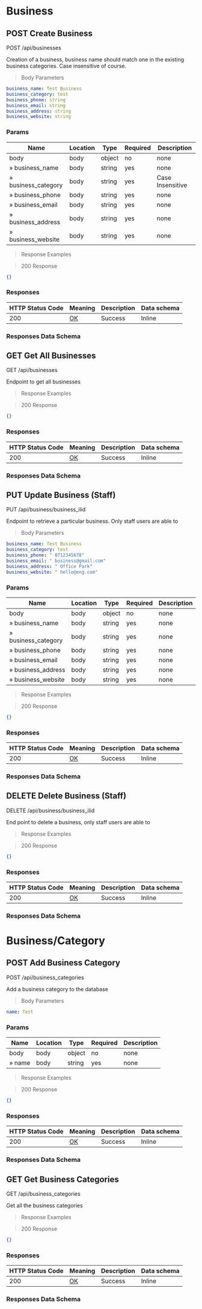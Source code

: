 # Business

## POST Create Business

POST /api/businesses

Creation of a business, business name should match one in the existing business categories. Case insensitive of course.

> Body Parameters

```yaml
business_name: Test Business
business_category: test
business_phone: string
business_email: string
business_address: string
business_website: string

```

### Params

|Name|Location|Type|Required|Description|
|---|---|---|---|---|
|body|body|object| no |none|
|» business_name|body|string| yes |none|
|» business_category|body|string| yes |Case Insensitive|
|» business_phone|body|string| yes |none|
|» business_email|body|string| yes |none|
|» business_address|body|string| yes |none|
|» business_website|body|string| yes |none|

> Response Examples

> 200 Response

```json
{}
```

### Responses

|HTTP Status Code |Meaning|Description|Data schema|
|---|---|---|---|
|200|[OK](https://tools.ietf.org/html/rfc7231#section-6.3.1)|Success|Inline|

### Responses Data Schema

## GET Get All Businesses

GET /api/businesses

Endpoint to get all businesses

> Response Examples

> 200 Response

```json
{}
```

### Responses

|HTTP Status Code |Meaning|Description|Data schema|
|---|---|---|---|
|200|[OK](https://tools.ietf.org/html/rfc7231#section-6.3.1)|Success|Inline|

### Responses Data Schema

## PUT Update Business (Staff)

PUT /api/business/business_ilid

Endpoint to retrieve a particular business. Only staff users are able to

> Body Parameters

```yaml
business_name: Test Business
business_category: test
business_phone: " 0712345678"
business_email: " business@gmail.com"
business_address: " Office Park"
business_website: " hello@eng.com"

```

### Params

|Name|Location|Type|Required|Description|
|---|---|---|---|---|
|body|body|object| no |none|
|» business_name|body|string| yes |none|
|» business_category|body|string| yes |none|
|» business_phone|body|string| yes |none|
|» business_email|body|string| yes |none|
|» business_address|body|string| yes |none|
|» business_website|body|string| yes |none|

> Response Examples

> 200 Response

```json
{}
```

### Responses

|HTTP Status Code |Meaning|Description|Data schema|
|---|---|---|---|
|200|[OK](https://tools.ietf.org/html/rfc7231#section-6.3.1)|Success|Inline|

### Responses Data Schema

## DELETE Delete Business (Staff)

DELETE /api/business/business_ilid

End point to delete a business, only staff users are able to

> Response Examples

> 200 Response

```json
{}
```

### Responses

|HTTP Status Code |Meaning|Description|Data schema|
|---|---|---|---|
|200|[OK](https://tools.ietf.org/html/rfc7231#section-6.3.1)|Success|Inline|

### Responses Data Schema

# Business/Category

## POST Add Business Category

POST /api/business_categories

Add a business category to the database

> Body Parameters

```yaml
name: Test

```

### Params

|Name|Location|Type|Required|Description|
|---|---|---|---|---|
|body|body|object| no |none|
|» name|body|string| yes |none|

> Response Examples

> 200 Response

```json
{}
```

### Responses

|HTTP Status Code |Meaning|Description|Data schema|
|---|---|---|---|
|200|[OK](https://tools.ietf.org/html/rfc7231#section-6.3.1)|Success|Inline|

### Responses Data Schema

## GET Get Business Categories

GET /api/business_categories

Get all the business categories

> Response Examples

> 200 Response

```json
{}
```

### Responses

|HTTP Status Code |Meaning|Description|Data schema|
|---|---|---|---|
|200|[OK](https://tools.ietf.org/html/rfc7231#section-6.3.1)|Success|Inline|

### Responses Data Schema
